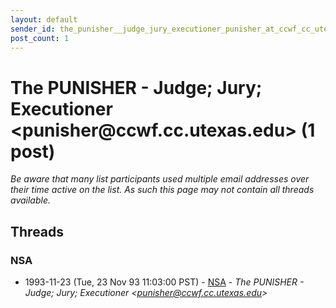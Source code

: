 ```yaml
---
layout: default
sender_id: the_punisher__judge_jury_executioner_punisher_at_ccwf_cc_utexas_edu_
post_count: 1
---
```


# The PUNISHER - Judge; Jury; Executioner <punisher<span>@</span>ccwf.cc.utexas.edu> (1 post)

_Be aware that many list participants used multiple email addresses over their time active on the list. As such this page may not contain all threads available._

## Threads

### NSA
+ 1993-11-23 (Tue, 23 Nov 93 11:03:00 PST) - [NSA](/archive/1993/11/dbbf49124d4c79660669681eb663719e67e2d12883094f14bf262f251b89436e) - _The PUNISHER - Judge; Jury; Executioner \<punisher@ccwf.cc.utexas.edu\>_


